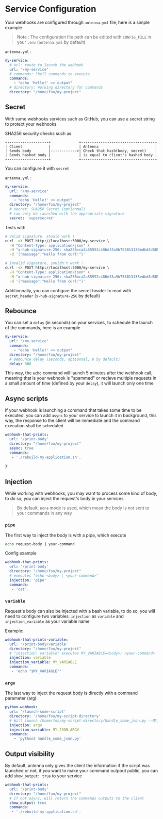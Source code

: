 # Service Configuration

Your webhooks are configured through `antenna.yml` file, here is a simple example

> Note : The configuration file path can be edited with `CONFIG_FILE` in your `.env` (`antenna.yml` by default)

`antenna.yml` :
```yml
my-service:
  # url: route to launch the webhook
  url: "/my-service"
  # commands: Shell commands to execute
  commands:
    - "echo 'Hello!' >> output"
  # directory: Working directory for commands
  directory: "/home/foo/my-project"
```

## Secret

With some webhooks services such as GitHub, you can use a secret string to protect your webhooks

SHA256 security checks such as

```test
+-------------------+             +----------------------------------+
| Client            |             | Antenna                          |
| Sends body        |------------>| Check that hash(body, secret)    |
| Sends hashed body |             | is equal to client's hashed body |
+-------------------+             +----------------------------------+
```

You can configure it with `secret`

`antenna.yml` :
```yml
my-service:
  url: "/my-service"
  commands:
    - "echo 'Hello!' >> output"
  directory: "/home/foo/my-project"
  # secret: SHA256 Secret (optionnal)
  # can only be launched with the appropriate signature
  secret: 'supersecret'
```

Tests with
```sh
# Valid signature, should work !
curl -vX POST http://localhost:3000/my-service \
  -H "Content-Type: application/json" \
  -H "x-hub-signature-256: sha256=ca2a85992c486d33a9b753013138edbd3d885c083d43790f0f83405a7af707b4" \
  -d '{"message":"Hello from curl!"}'

# Invalid signature, souldn't work !
curl -vX POST http://localhost:3000/my-service \
  -H "Content-Type: application/json" \
  -H "x-hub-signature-256: sha256=ca2a85992c486d33a9b753013138edbd3d885c083d43790f0f83405a7af707b5" \
  -d '{"message":"Hello from curl!"}'
```

Additionnally, you can configure the secret header to read with `secret_header` (`x-hub-signature-256` by default)

## Rebounce

You can set a `delay` (in seconds) on your services, to schedule the launch of the commands, here is an example

```yml
my-service:
  url: "/my-service"
  commands:
    - "echo 'Hello!' >> output"
  directory: "/home/foo/my-project"
  # Debounce delay (seconds, optionnal, 0 by default)
  delay: 300
```

This way, the `echo` command will launch 5 minutes after the webhook call, meaning that is your webhook is "spammed" or recieve multiple requests in a small amount of time (defined by your `delay`), it will launch only one time

## Async scripts

If your webhook is launching a command that takes some time to be executed, you can add `async` to your service to launch it in background, this way, the response to the client will be immediate and the command execution shall be scheduled

```yml
webhook-that-prints:
  url: '/print-body'
  directory: "/home/foo/my-project"
  async: true
  commands:
   - './rebuild-my-application.sh',
```
7
## Injection

While working with webhooks, you may want to process some kind of body, to do so, you can inject the request's body in your services

> By default, `none` mode is used, which mean the body is not sent to your commands in any way

### `pipe`

The first way to inject the body is with a pipe, which execute

```bash
echo request-body | your-command
```

Config example

```yml
webhook-that-prints:
  url: '/print-body'
  directory: "/home/foo/my-project"
  # executes "echo <body> | <your-command>"
  injection: 'pipe'
  commands:
   - 'cat',
```

### `variable`

Request's body can also be injected with a bash variable, to do so, you will need to configure two variables: `injection` as `variable` and `injection_variable` as your variable name

Example:
```yml
webhook-that-prints-variable:
  url: '/print-body/variable'
  directory: "/home/foo/my-project"
  # "injection: variable" executes MY_VARIABLE=<body>; <your-command>
  injection: variable
  injection_variable: MY_VARIABLE
  commands:
   - 'echo "$MY_VARIABLE"'
```

### `argv`

The last way to inject the request body is directly with a command parameter (arg)

```yml
python-webhook:
  url: '/launch-some-script'
  directory: '/home/foo/my-script-directory'
  # Will launch /home/foo/my-script-directory/handle_some_json.py --MY_JSON_ARGV=<body>
  injection: argv
  injection_variable: MY_JSON_ARGV
  commands:
    - 'python3 handle_some_json.py'
```

## Output visibility

By default, antenna only gives the client the information if the script was launched or not, if you want to make your command outpout public, you can add `show_output: true` to your service

```yml
webhook-that-prints:
  url: '/print-body'
  directory: "/home/foo/my-project"
  # If not async, will return the commands outputs to the client
  show_output: true
  commands:
   - './rebuild-my-application.sh',
```